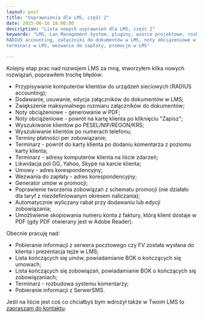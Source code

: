```yaml
---
layout: post
title: "Usprawnienia dla LMS, część 2"
date: 2015-06-16 18:00:00
description: "Lista nowych usprawnień dla LMS, część 2"
keywords: "LMS, Lan Management System, pluginy, wzorce projektowe, rozbudowa LMS,
RADIUS accounting, załączniki do dokumentów w LMS, noty obciążeniowe w LMS, 
terminarz w LMS, wezwania do zapłaty, promocje w LMS"

---
```


Kolejny etap prac nad rozwojem LMS za mną, stworzyłem kilka nowych rozwiązań, poprawiłem
trochę błędów:

 * Przypisywanie komputerów klientów do urządzeń sieciowych (RADIUS accounting);
 * Dodawanie, usuwanie, edycja załączników do dokumentów w LMS;
 * Zwiększenie maksymalnego rozmiaru załączników do dokumentów;
 * Noty obciążeniowe - generowanie w PDF;
 * Noty obciążeniowe - powrót na kartę klienta po kliknięciu "Zapisz";
 * Wyszukiwanie klientów po PESEL/NIP/REGON/KRS;
 * Wyszukiwanie klientów po numerach telefonu;
 * Terminy płatności per zobowiązanie;
 * Terminarz - powrót do karty klienta po dodaniu komentarza z poziomu karty klienta;
 * Terminarz - adresy komputerów klienta na liście zdarzeń;
 * Likwidacja pól GG, Yahoo, Skype na karcie klienta;
 * Umowy - adres korespondencyjny;
 * Wezwania do zapłaty - adres korespondencyjny;
 * Generator umów w promocji;
 * Poprawienie tworzenia zobowiązań z schematu promocji (nie działało dla taryf z niezdefiniowanym okresem naliczania);
 * Automatycznie wyliczany rabat przy dodawaniu lub edycji zobowiązania;
 * Umożliwienie skopiowania numeru konta z faktury, którą klient dostaje w PDF (gdy PDF otwierany jest w Adobe Reader).


Obecnie pracuję nad:

 * Pobieranie informacji z serwera pocztowego czy FV została wysłana do klienta i prezentacja tejże w LMS;
 * Lista kończących się umów, powiadamianie BOK o kończących się umowach;
 * Lista kończących się zobowiązań, powiadamianie BOK o kończących się zobowiązaniach;
 * Terminarz - rozbudowa systemu komentarzy;
 * Pobieranie informacji z SerwerSMS.


Jeśli na liście jest coś co chciałbyś bym wdrożył także w Twoim LMS to [zapraszam do kontaktu](/contact).